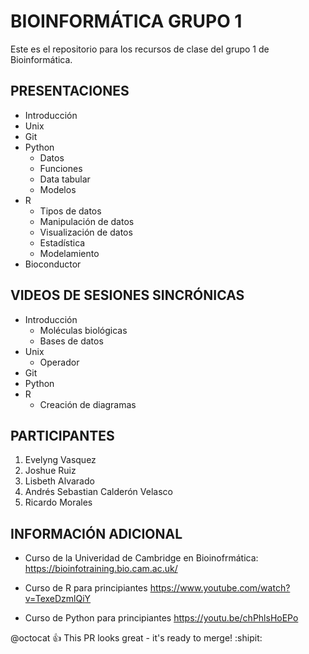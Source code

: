 # BIOINFORMÁTICA GRUPO 1
Este es el repositorio para los recursos de clase del grupo 1 de Bioinformática.

## PRESENTACIONES

- Introducción
- Unix
- Git
- Python
  - Datos
  - Funciones
  - Data tabular
  - Modelos 
- R
  - Tipos de datos
  - Manipulación de datos
  - Visualización de datos
  - Estadística
  - Modelamiento
- Bioconductor


## VIDEOS DE SESIONES SINCRÓNICAS

- Introducción
  - Moléculas biológicas
  - Bases de datos
- Unix
  - Operador  
- Git
- Python
- R
  - Creación de diagramas



## PARTICIPANTES

1. Evelyng Vasquez
2. Joshue Ruiz
3. Lisbeth Alvarado
4. Andrés Sebastian Calderón Velasco
5. Ricardo Morales

## INFORMACIÓN ADICIONAL

- Curso de la Univeridad de Cambridge en Bioinofrmática: <https://bioinfotraining.bio.cam.ac.uk/>
- Curso de R para principiantes <https://www.youtube.com/watch?v=TexeDzmlQiY>

- Curso de Python para principiantes <https://youtu.be/chPhlsHoEPo>



@octocat :+1: This PR looks great - it's ready to merge! :shipit:
